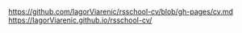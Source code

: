 https://github.com/IagorViarenic/rsschool-cv/blob/gh-pages/cv.md
https://IagorViarenic.github.io/rsschool-cv/

